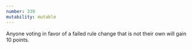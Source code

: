 ```yaml
---
number: 339
mutability: mutable
---
```


Anyone voting in favor of a failed rule change that is not their own will gain 10 points.
